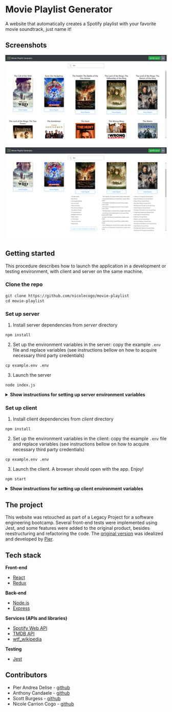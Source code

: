 # Movie Playlist Generator

A website that automatically creates a Spotify playlist with your favorite movie soundtrack, just name it!

## Screenshots

<p align="center">
   <img src="readme-images/homepage.png"/>
   <img src="readme-images/playlist.png"/>
</p>

## Getting started

This procedure describes how to launch the application in a development or testing environment, with client and server on the same machine.

### Clone the repo
```
git clone https://github.com/nicolecogo/movie-playlist
cd movie-playlist
```

### Set up server
1. Install server dependencies from _server_ directory
```
npm install
```

2. Set up the environment variables in the server: copy the example ```.env``` file and replace variables (see instructions bellow on how to acquire necessary third party credentials)
```
cp example.env .env
```

3. Launch the server
```
node index.js
```

<details>
<summary><b>Show instructions for setting up server environment variables</b></summary>

</details>

### Set up client
1. Install client dependencies from _client_ directory
```
npm install
```

2. Set up the environment variables in the client: copy the example ```.env``` file and replace variables (see instructions bellow on how to acquire necessary third party credentials)
```
cp example.env .env
```

3. Launch the client. A browser should open with the app. Enjoy!
```
npm start
```

<details>
<summary><b>Show instructions for setting up client environment variables</b></summary>

</details>

## The project

This website was retouched as part of a Legacy Project for a software engineering bootcamp. Several front-end tests were implemented using Jest, and some features were added to the original product, besides reestructuring and refactoring the code. The [original version](https://github.com/pierandread/soloProject-MoviePlaylist) was idealized and developed by [Pier](https://github.com/pierandread).

## Tech stack

<b>Front-end</b>

* [React](https://reactjs.org/)
* [Redux](https://redux.js.org/)

<b>Back-end</b>

* [Node.js](https://nodejs.org/en/)
* [Express](https://expressjs.com/)

<b>Services (APIs and libraries)</b>

* [Spotify Web API](https://developer.spotify.com/documentation/web-api/)
* [TMDB API](https://www.themoviedb.org/documentation/api)
* [wtf_wikipedia](https://github.com/spencermountain/wtf_wikipedia)

<b>Testing</b>

* [Jest](https://jestjs.io/)

## Contributors

- Pier Andrea Delise - [github](https://github.com/pierandread)
- Anthony Candaele - [github](https://github.com/acandael)
- Scott Burgess - [github](https://github.com/Scottburg)
- Nicole Carrion Cogo - [github](https://github.com/nicolecogo)